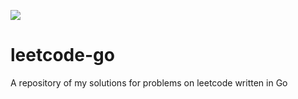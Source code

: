 ![](https://github.com/bharath23/leetcode-go/workflows/Leetcode-go/badge.svg)
# leetcode-go
A repository of my solutions for problems on leetcode written in Go
